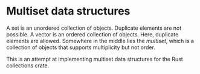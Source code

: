 # Multiset data structures

A set is an unordered collection of objects. Duplicate elements are not possible. A vector is an ordered collection of objects. Here, duplicate elements are allowed. Somewhere in the middle lies the *multiset*, which is a collection of objects that supports multiplicity but not order.

This is an attempt at implementing multiset data structures for the Rust collections crate.
